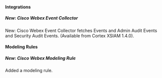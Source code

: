 #### Integrations
##### New: Cisco Webex Event Collector
New: Cisco Webex Event Collector fetches Events and Admin Audit Events and Security Audit Events. (Available from Cortex XSIAM 1.4.0).

#### Modeling Rules
##### New: Cisco Webex Modeling Rule
Added a modeling rule.
